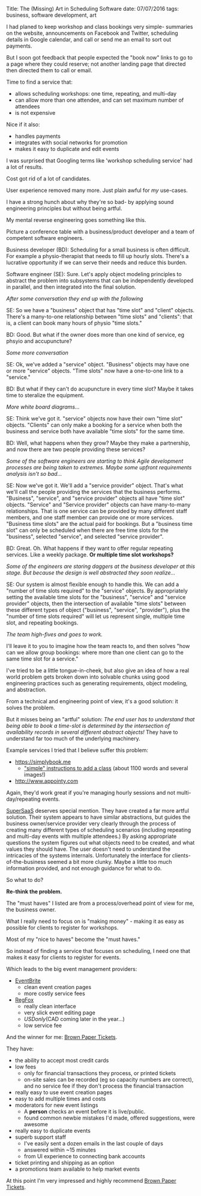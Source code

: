 Title: The (Missing) Art in Scheduling Software
date: 07/07/2016
tags: business, software development, art

I had planed to keep workshop and class bookings very simple- summaries on the website, announcements on Facebook and Twitter, scheduling details in Google calendar, and call or send me an email to sort out payments.

But I soon got feedback that people expected the "book now" links to go to a page where they could reserve; not another landing page that directed then directed them to call or email.

Time to find a service that:

* allows scheduling workshops: one time, repeating, and multi-day
* can allow more than one attendee, and can set maximum number of attendees
* is not expensive

Nice if it also:

* handles payments
* integrates with social networks for promotion
* makes it easy to duplicate and edit events

I was surprised that Googling terms like 'workshop scheduling service' had a lot of results.

Cost got rid of a lot of candidates.

User experience removed many more. Just plain awful for *my* use-cases.

I have a strong hunch about why they're so bad- by applying sound engineering principles but without being artful.

My mental reverse engineering goes something like this.

Picture a conference table with a business/product developer and a team of competent software engineers.

Business developer (BD): Scheduling for a small business is often difficult. For example a physio-therapist that needs to fill up hourly slots. There's a lucrative opportunity if we can serve their needs and reduce this burden. 

Software engineer (SE): Sure. Let's apply object modeling principles to abstract the problem into subsystems that can be independently developed in parallel, and then integrated into the final solution.

*After some conversation they end up with the following*

SE: So we have a "business" object that has "time slot" and "client" objects. There's a many-to-one relationship between "time slots" and "clients": that is, a client can book many hours of physio "time slots." 

BD: Good. But what if the owner does more than one kind of service, eg phsyio and accupuncture?

*Some more conversation*

SE: Ok, we've added a "service" object. "Business" objects may have one or more "service" objects. "Time slots" now have a one-to-one link to a "service."

BD: But what if they can't do acupuncture in every time slot? Maybe it takes time to steralize the equipment.

*More white board diagrams...*

SE: Think we've got it. "service" objects now have their own "time slot" objects. "Clients" can only make a booking for a service when both the business and service both have available "time slots" for the same time.

BD: Well, what happens when they grow? Maybe they make a partnership, and now there are two people providing these services?

*Some of the software engineers are starting to think Agile development processes are being taken to extremes. Maybe some upfront requirements analysis isn't so bad...*

SE: Now we've got it. We'll add a "service provider" object. That's what we'll call the people providing the services that the business performs. "Business", "service", and "service provider" objects all have "time slot" objects. "Service" and "Service provider" objects can have many-to-many relationships. That is one service can be provided by many different staff members, and one staff member can provide one or more services. "Business time slots" are the actual paid for bookings. But a "business time slot" can only be scheduled when there are free time slots for the "business", selected "service", and selected "service provider".

BD: Great. Oh. What happens if they want to offer regular repeating services. Like a weekly package. **Or multiple time slot workshops?**

*Some of the engineers are staring daggers at the business developer at this stage. But because the design is well abstracted they soon realize...*

SE: Our system is almost flexible enough to handle this. We can add a "number of time slots required" to the "service" objects. By appropriately setting the available time slots for the "business", "service" and "service provider" objects, then the intersection of available "time slots" between these different types of object ("business", "service", "provider"), plus the "number of time slots required" will let us represent single, multiple time slot, and repeating bookings.

*The team high-fives and goes to work.*

I'll leave it to you to imagine how the team reacts to, and then solves "how can we allow group bookings: where more than one client can go to the same time slot for a service."

I've tried to be a little tongue-in-cheek, but also give an idea of how a real world problem gets broken down into solvable chunks using good engineering practices such as generating requirements, object modeling, and abstraction.

From a technical and engineering point of view, it's a good solution: it solves the problem.

But it misses being an "artful" solution: *The end user has to understand that being able to book a time-slot is determined by the intersection of availability records in several different abstract objects!* They have to understand far too much of the underlying machinery.

Example services I tried that I believe suffer this problem:

* <https://simplybook.me>
    * ["simple" instructions to add a class](http://appointmentschedulingnews.com/events-and-classes/) (about 1100 words and several images!)
* <http://www.appointy.com>

Again, they'd work great if you're managing hourly sessions and not multi-day/repeating events.


[SuperSaaS](http://www.supersaas.com) deserves special mention. They have created a far more artful solution. Their system appears to have similar abstractions, but guides the business owner/service provider very clearly through the process of creating many different types of scheduling scenarios (including repeating and multi-day events with multiple attendees.) By asking appropriate questions the system figures out what objects need to be created, and what values they should have. The user doesn't need to understand the intricacies of the systems internals. Unfortunately the interface for clients-of-the-business seemed a bit more clunky. Maybe a little too much information provided, and not enough guidance for what to do.

So what to do?

**Re-think the problem.**

The "must haves" I listed are from a process/overhead point of view for me, the business owner.

What I really need to focus on is "making money" - making it as easy as possible for clients to register for workshops.

Most of my "nice to haves" become the "must haves."

So instead of finding a service that focuses on scheduling, I need one that makes it easy for clients to register for events. 

Which leads to the big event management providers:

* [EventBrite](https://www.eventbrite.ca)
	* clean event creation pages
	* more costly service fees 
* [RegFox](https://www.regfox.com) 
	* really clean interface
	* very slick event editing page
	* $USD only ($CAD coming later in the year...)
	* low service fee

And the winner for me: [Brown Paper Tickets][].

They have:

* the ability to accept most credit cards
* low fees
	* only for financial transactions they process, or printed tickets
	* on-site sales can be recorded (eg so capacity numbers are correct), and no service fee if they don't process the financial transaction
* really easy to use event creation pages
* easy to add multiple times and costs
* moderators for new event listings
	* A **person** checks an event before it is live/public.
	* found common newbie mistakes I'd made, offered suggestions, were awesome
* really easy to duplicate events
* superb support staff
	* I've easily sent a dozen emails in the last couple of days
	* answered within ~15 minutes
	* from UI experience to connecting bank accounts
* ticket printing and shipping as an option
* a promotions team available to help market events

At this point I'm very impressed and highly recommend [Brown Paper Tickets].

[Brown Paper Tickets]: https://www.brownpapertickets.com

